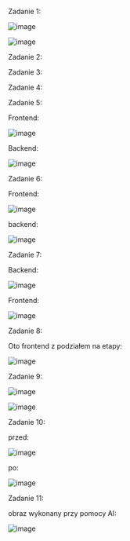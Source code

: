 Zadanie 1:

![image](https://github.com/user-attachments/assets/fc8ba20d-023e-4ded-a307-5b40854d3abc)

![image](https://github.com/user-attachments/assets/2d833219-3e6d-457d-9b1f-1bdfee8404f3)

Zadanie 2:

Zadanie 3:

Zadanie 4:

Zadanie 5:

Frontend:

![image](https://github.com/user-attachments/assets/5b35a33e-6914-4149-942a-0b8be0c8ab34)

Backend:

![image](https://github.com/user-attachments/assets/a98b30d0-454c-4528-a677-52956a4cc885)

Zadanie 6:

Frontend:

![image](https://github.com/user-attachments/assets/afc68e31-337e-438b-8432-7b1381c0ee30)

backend:

![image](https://github.com/user-attachments/assets/03849bef-e825-42d3-ade9-6d2eb47e9431)

Zadanie 7:

Backend:

![image](https://github.com/user-attachments/assets/75ea758b-41c8-47c6-820c-3670e639c984)

Frontend:

![image](https://github.com/user-attachments/assets/745cbb88-1197-4c1a-9a18-3aeffd8ead72)

Zadanie 8:

Oto frontend z podziałem na etapy:

![image](https://github.com/user-attachments/assets/05a6f22c-8cb6-4722-af0f-f6e3bed10efd)

Zadanie 9:

![image](https://github.com/user-attachments/assets/b1316cb9-ae50-42e8-87d6-1e4837e7b200)

![image](https://github.com/user-attachments/assets/e166cac6-3341-4f73-b673-e4021cfc41db)

Zadanie 10:

przed:

![image](https://github.com/user-attachments/assets/72a5f80f-20f4-4a52-8a5a-deada2246409)

po:

![image](https://github.com/user-attachments/assets/38471dc1-fe79-4d13-b82e-1afc88f7158c)

Zadanie 11:

obraz wykonany przy pomocy AI:

![image](https://github.com/user-attachments/assets/ad18e9ae-7e3c-4fb3-9d46-62986d321712)


